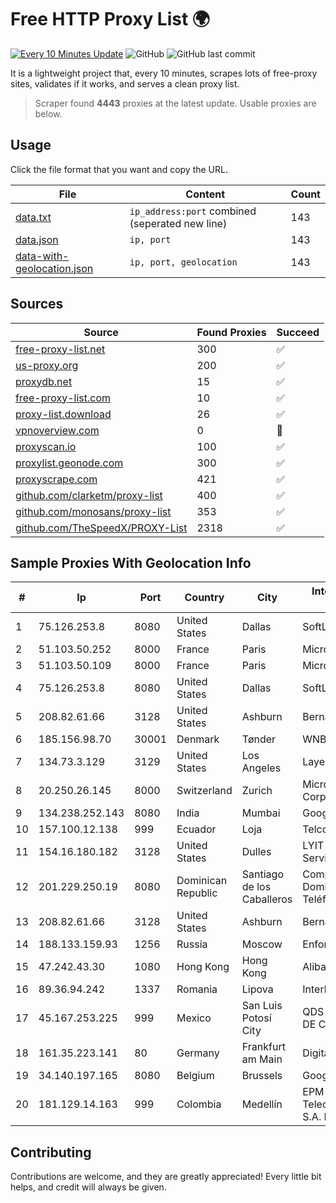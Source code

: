 
# Free HTTP Proxy List 🌍

[![Every 10 Minutes Update](https://github.com/mertguvencli/http-proxy-list/actions/workflows/main.yml/badge.svg?branch=main)](https://github.com/mertguvencli/http-proxy-list/actions/workflows/main.yml)
![GitHub](https://img.shields.io/github/license/mertguvencli/http-proxy-list)
![GitHub last commit](https://img.shields.io/github/last-commit/mertguvencli/http-proxy-list)

It is a lightweight project that, every 10 minutes, scrapes lots of free-proxy sites, validates if it works, and serves a clean proxy list.


> Scraper found **4443** proxies at the latest update. Usable proxies are below.

## Usage

Click the file format that you want and copy the URL.


|File|Content|Count|
|----|-------|-----|
|[data.txt](https://raw.githubusercontent.com/mertguvencli/http-proxy-list/main/proxy-list/data.txt)|`ip_address:port` combined (seperated new line)|143|
|[data.json](https://raw.githubusercontent.com/mertguvencli/http-proxy-list/main/proxy-list/data.json)|`ip, port`|143|
|[data-with-geolocation.json](https://raw.githubusercontent.com/mertguvencli/http-proxy-list/main/proxy-list/data-with-geolocation.json)|`ip, port, geolocation`|143|

## Sources

|Source|Found Proxies|Succeed|
|------|-------------|-------|
|[free-proxy-list.net](https://free-proxy-list.net)|300|✅|
|[us-proxy.org](https://www.us-proxy.org)|200|✅|
|[proxydb.net](http://proxydb.net)|15|✅|
|[free-proxy-list.com](https://free-proxy-list.com/?page=&port=&type%5B%5D=http&type%5B%5D=https&up_time=0&search=Search)|10|✅|
|[proxy-list.download](https://www.proxy-list.download/HTTP)|26|✅|
|[vpnoverview.com](https://vpnoverview.com/privacy/anonymous-browsing/free-proxy-servers)|0|🚫|
|[proxyscan.io](https://www.proxyscan.io)|100|✅|
|[proxylist.geonode.com](https://proxylist.geonode.com/api/proxy-list?limit=300&page=1&sort_by=lastChecked&sort_type=desc&protocols=http,https)|300|✅|
|[proxyscrape.com](https://api.proxyscrape.com/v2/?request=displayproxies&protocol=http&timeout=10000&country=all&ssl=all&anonymity=all)|421|✅|
|[github.com/clarketm/proxy-list](https://raw.githubusercontent.com/clarketm/proxy-list/master/proxy-list-raw.txt)|400|✅|
|[github.com/monosans/proxy-list](https://raw.githubusercontent.com/monosans/proxy-list/main/proxies/http.txt)|353|✅|
|[github.com/TheSpeedX/PROXY-List](https://raw.githubusercontent.com/TheSpeedX/PROXY-List/master/http.txt)|2318|✅|


## Sample Proxies With Geolocation Info

|#|Ip|Port|Country|City|Internet Service Provider|
|-|--|----|-------|----|-------------------------|
|1|75.126.253.8|8080|United States|Dallas|SoftLayer|
|2|51.103.50.252|8000|France|Paris|Microsoft|
|3|51.103.50.109|8000|France|Paris|Microsoft|
|4|75.126.253.8|8080|United States|Dallas|SoftLayer|
|5|208.82.61.66|3128|United States|Ashburn|Bernardi Sounds|
|6|185.156.98.70|30001|Denmark|Tønder|WNB A/S|
|7|134.73.3.129|3129|United States|Los Angeles|LayerHost|
|8|20.250.26.145|8000|Switzerland|Zurich|Microsoft Corporation|
|9|134.238.252.143|8080|India|Mumbai|Google LLC|
|10|157.100.12.138|999|Ecuador|Loja|Telconet S.A|
|11|154.16.180.182|3128|United States|Dulles|LYIT Internet Services|
|12|201.229.250.19|8080|Dominican Republic|Santiago de los Caballeros|Compañía Dominicana de Teléfonos S. A.|
|13|208.82.61.66|3128|United States|Ashburn|Bernardi Sounds|
|14|188.133.159.93|1256|Russia|Moscow|Enforta-MSK|
|15|47.242.43.30|1080|Hong Kong|Hong Kong|Alibaba.com LLC|
|16|89.36.94.242|1337|Romania|Lipova|Interkvm Host SRL|
|17|45.167.253.225|999|Mexico|San Luis Potosí City|QDS NETWORKS SA DE CV|
|18|161.35.223.141|80|Germany|Frankfurt am Main|DigitalOcean, LLC|
|19|34.140.197.165|8080|Belgium|Brussels|Google LLC|
|20|181.129.14.163|999|Colombia|Medellín|EPM Telecomunicaciones S.A. E.S.P.|



## Contributing

Contributions are welcome, and they are greatly appreciated! Every
little bit helps, and credit will always be given.


